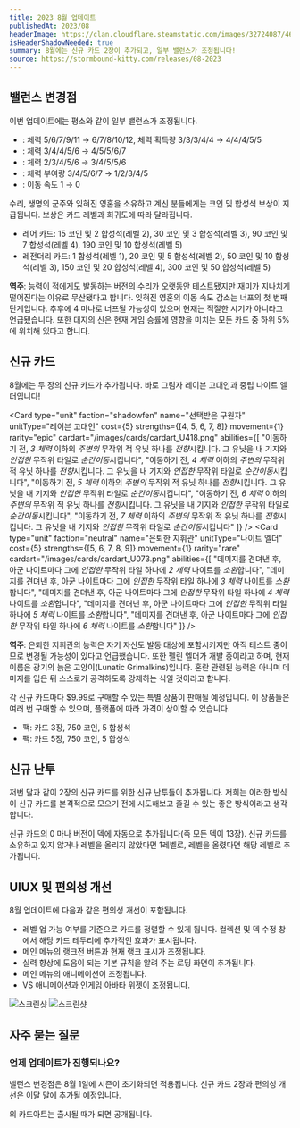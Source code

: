 ```yaml
---
title: 2023 8월 업데이트
publishedAt: 2023/08
headerImage: https://clan.cloudflare.steamstatic.com/images/32724087/46842f26239caf78460901fc64468d9e2fdc3c37.png
isHeaderShadowNeeded: true
summary: 8월에는 신규 카드 2장이 추가되고, 일부 밸런스가 조정됩니다!
source: https://stormbound-kitty.com/releases/08-2023
---
```


<script>
    import Old from "$components/Old.svelte";
    import ImageBlock from "$components/ImageBlock.svelte";
    import FlexibleList from "$components/FlexibleList.svelte";
    import Icon from "$components/Icon.svelte";
    import Card from "$components/Card.svelte";
    import CardLink from "$components/CardLink.svelte";
    import Comment from "$components/Comment.svelte";
    import DiscountedBrawl from "$components/DiscountedBrawl.md";
</script>

## 밸런스 변경점
이번 업데이트에는 평소와 같이 일부 밸런스가 조정됩니다.

  - <CardLink target="대지의 신" />: 체력 <Old>5/6/7/9/11</Old> → 6/7/8/10/12, 체력 획득량 <Old>3/3/3/4/4</Old> → 4/4/4/5/5
  - <CardLink target="시체 소환사" />: 체력 <Old>3/4/4/5/6</Old> → 4/5/5/6/7
  - <CardLink target="전선 기술자" />: 체력 <Old>2/3/4/5/6</Old> → 3/4/5/5/6
  - <CardLink target="수리, 생명의 군주" />: 체력 부여량 <Old>3/4/5/6/7</Old> → 1/2/3/4/5
  - <CardLink target="잊혀진 영혼" />: 이동 속도 <Old>1</Old> → 0

<Comment>

수리, 생명의 군주와 잊혀진 영혼을 소유하고 계신 분들에게는 코인 및 합성석 보상이 지급됩니다. 보상은 카드 레벨과 희귀도에 따라 달라집니다.

  - <Icon type="rare" /> 레어 카드: <Icon type="coin" /> 15 코인 및 <Icon type="stone" /> 2 합성석(레벨 2), <Icon type="coin" /> 30 코인 및 <Icon type="stone" /> 3 합성석(레벨 3), <Icon type="coin" /> 90 코인 및 <Icon type="stone" /> 7 합성석(레벨 4), <Icon type="coin" /> 190 코인 및 <Icon type="stone" /> 10 합성석(레벨 5)
  - <Icon type="legendary" /> 레전더리 카드: <Icon type="stone" /> 1 합성석(레벨 1), <Icon type="coin" /> 20 코인 및 <Icon type="stone" /> 5 합성석(레벨 2), <Icon type="coin" /> 50 코인 및 <Icon type="stone" /> 10 합성석(레벨 3), <Icon type="coin" /> 150 코인 및 <Icon type="stone" /> 20 합성석(레벨 4), <Icon type="coin" /> 300 코인 및 <Icon type="stone" /> 50 합성석(레벨 5)

</Comment>
<Comment>

**역주**: 능력이 적에게도 발동하는 버전의 수리가 오랫동안 테스트됐지만 재미가 지나치게 떨어진다는 이유로 무산됐다고 합니다. 잊혀진 영혼의 이동 속도 감소는 너프의 첫 번째 단계입니다. 추후에 4 마나로 너프될 가능성이 있으며 현재는 적절한 시기가 아니라고 언급됐습니다. 또한 대지의 신은 현재 게임 승률에 영향을 미치는 모든 카드 중 하위 5%에 위치해 있다고 합니다.

</Comment>

## 신규 카드
8월에는 두 장의 신규 카드가 추가됩니다. 바로 그림자 레이븐 고대인과 중립 나이트 엘더입니다!

<Card type="unit" faction="shadowfen" name="선택받은 구원자" unitType="레이븐 고대인" cost={5} strengths={[4, 5, 6, 7, 8]} movement={1} rarity="epic" cardart="/images/cards/cardart_U418.png" abilities={[
    "이동하기 전, *3 체력* 이하의 *주변의* 무작위 적 유닛 하나를 *전향*시킵니다. 그 유닛을 내 기지와 *인접한* 무작위 타일로 *순간이동*시킵니다",
    "이동하기 전, *4 체력* 이하의 *주변의* 무작위 적 유닛 하나를 *전향*시킵니다. 그 유닛을 내 기지와 *인접한* 무작위 타일로 *순간이동*시킵니다",
    "이동하기 전, *5 체력* 이하의 *주변의* 무작위 적 유닛 하나를 *전향*시킵니다. 그 유닛을 내 기지와 *인접한* 무작위 타일로 *순간이동*시킵니다",
    "이동하기 전, *6 체력* 이하의 *주변의* 무작위 적 유닛 하나를 *전향*시킵니다. 그 유닛을 내 기지와 *인접한* 무작위 타일로 *순간이동*시킵니다",
    "이동하기 전, *7 체력* 이하의 *주변의* 무작위 적 유닛 하나를 *전향*시킵니다. 그 유닛을 내 기지와 *인접한* 무작위 타일로 *순간이동*시킵니다"
]} />
<Card type="unit" faction="neutral" name="은퇴한 지휘관" unitType="나이트 엘더" cost={5} strengths={[5, 6, 7, 8, 9]} movement={1} rarity="rare" cardart="/images/cards/cardart_U073.png" abilities={[
    "데미지를 견뎌낸 후, 아군 나이트마다 그에 *인접한* 무작위 타일 하나에 *2 체력* 나이트를 *소환*합니다",
    "데미지를 견뎌낸 후, 아군 나이트마다 그에 *인접한* 무작위 타일 하나에 *3 체력* 나이트를 *소환*합니다",
    "데미지를 견뎌낸 후, 아군 나이트마다 그에 *인접한* 무작위 타일 하나에 *4 체력* 나이트를 *소환*합니다",
    "데미지를 견뎌낸 후, 아군 나이트마다 그에 *인접한* 무작위 타일 하나에 *5 체력* 나이트를 *소환*합니다",
    "데미지를 견뎌낸 후, 아군 나이트마다 그에 *인접한* 무작위 타일 하나에 *6 체력* 나이트를 *소환*합니다"
]} />

<Comment>

**역주**: 은퇴한 지휘관의 능력은 자기 자신도 발동 대상에 포함시키지만 아직 테스트 중이므로 변경될 가능성이 있다고 언급했습니다. 또한 펠린 엘더가 개발 중이라고 하며, 현재 이름은 광기의 늙은 고양이(Lunatic Grimalkins)입니다. 혼란 관련된 능력은 아니며 데미지를 입은 뒤 스스로가 공격하도록 강제하는 식일 것이라고 합니다.

</Comment>

각 신규 카드마다 $9.99로 구매할 수 있는 특별 상품이 판매될 예정입니다. 이 상품들은 여러 번 구매할 수 있으며, 플랫폼에 따라 가격이 상이할 수 있습니다.

  - <CardLink target="선택받은 구원자" /> 팩: 카드 3장, <Icon type="coin" /> 750 코인, <Icon type="stone" /> 5 합성석
  - <CardLink target="은퇴한 지휘관" /> 팩: 카드 5장, <Icon type="coin" /> 750 코인, <Icon type="stone" /> 5 합성석

## 신규 난투
저번 달과 같이 2장의 신규 카드를 위한 신규 난투들이 추가됩니다. 저희는 이러한 방식이 신규 카드를 본격적으로 모으기 전에 시도해보고 즐길 수 있는 좋은 방식이라고 생각합니다.

신규 카드의 0 마나 버전이 덱에 자동으로 추가됩니다(즉 모든 덱이 13장). 신규 카드를 소유하고 있지 않거나 레벨을 올리지 않았다면 1레벨로, 레벨을 올렸다면 해당 레벨로 추가됩니다.

## UIUX 및 편의성 개선
8월 업데이트에 다음과 같은 편의성 개선이 포함됩니다.

  - 레벨 업 가능 여부를 기준으로 카드를 정렬할 수 있게 됩니다. 컬렉션 및 덱 수정 창에서 해당 카드 테두리에 추가적인 효과가 표시됩니다.
  - 메인 메뉴의 랭크전 버튼과 현재 랭크 표시가 조정됩니다.
  - 실력 향상에 도움이 되는 기본 규칙을 알려 주는 로딩 화면이 추가됩니다.
  - 메인 메뉴의 애니메이션이 조정됩니다.
  - VS 애니메이션과 인게임 아바타 위젯이 조정됩니다.

<FlexibleList allowOverflow>
    <img alt="스크린샷" src="https://cdn.sanity.io/images/5hlpazgd/production/f06d465d4166756f1773ab807bec053542c356c2-1080x1920.png#screenshot" />
    <img alt="스크린샷" src="https://cdn.sanity.io/images/5hlpazgd/production/ec79f28c2c75efdf482785456d447d9072eacb4f-1080x1920.png#screenshot" />
</FlexibleList>

## 자주 묻는 질문
### 언제 업데이트가 진행되나요?
밸런스 변경점은 8월 1일에 시즌이 초기화되면 적용됩니다. 신규 카드 2장과 편의성 개선은 이달 말에 추가될 예정입니다.

<CardLink target="은퇴한 지휘관" />의 카드아트는 출시될 때가 되면 공개됩니다.